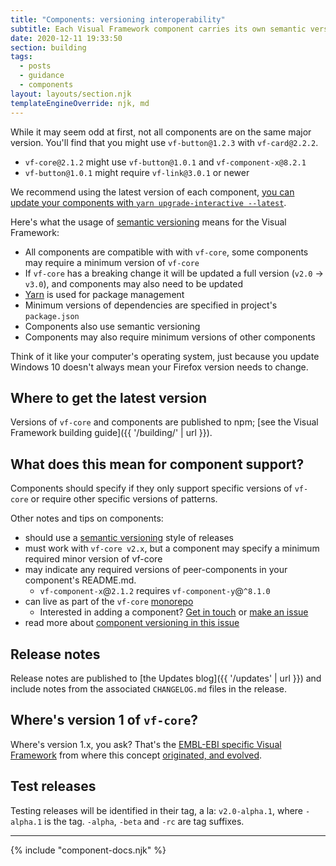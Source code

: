 ```yaml
---
title: "Components: versioning interoperability"
subtitle: Each Visual Framework component carries its own semantic versioning.
date: 2020-12-11 19:33:50
section: building
tags:
  - posts
  - guidance
  - components
layout: layouts/section.njk
templateEngineOverride: njk, md
---
```


While it may seem odd at first, not all components are on the same major version. You'll find that you might use `vf-button@1.2.3` with `vf-card@2.2.2`.

- `vf-core​@2.1.2` might use `vf-button​@1.0.1` and `vf-component-x​@8.2.1`
- `vf-button@1.0.1` might require `vf-link@3.0.1` or newer

We recommend using the latest version of each component, [you can update your components with `yarn upgrade-interactive --latest`](https://stable.visual-framework.dev/troubleshooting/).

Here's what the usage of [semantic versioning](https://docs.npmjs.com/about-semantic-versioning) means for the Visual Framework:

- All components are compatible with with `vf-core`, some components may require a minimum version of `vf-core`
- If `vf-core` has a breaking change it will be updated a full version (`v2.0` → `v3.0`), and components may also need to be updated
- [Yarn](https://yarnpkg.com/lang/en/) is used for package management
- Minimum versions of dependencies are specified in project's `package.json`
- Components also use semantic versioning
- Components may also require minimum versions of other components

Think of it like your computer's operating system, just because you update Windows 10 doesn't always mean your Firefox version needs to change.

## Where to get the latest version

Versions of `vf-core` and components are published to npm; [see the Visual Framework building guide]({{ '/building/' | url }}).

## What does this mean for component support?

Components should specify if they only support specific versions of `vf-core` or require other specific versions of patterns.

Other notes and tips on components:

- should use a [semantic versioning](https://semver.org/) style of releases
- must work with `vf-core v2.x`, but a component may specify a minimum required minor version of vf-core
- may indicate any required versions of peer-components in your component's README.md.
    - `vf-component-x`@`2.1.2` requires `vf-component-y`@`^8.1.0`
- can live as part of the `vf-core` [monorepo](https://www.toptal.com/front-end/guide-to-monorepos/)
    - Interested in adding a component? [Get in touch](https://join.slack.com/t/visual-framework/shared_invite/enQtNDAxNzY0NDg4NTY0LWFhMjEwNGY3ZTk3NWYxNWVjOWQ1ZWE4YjViZmY1YjBkMDQxMTNlNjQ0N2ZiMTQ1ZTZiMGM4NjU5Y2E0MjM3ZGQ) or [make an issue](https://github.com/visual-framework/vf-core/issues/new/choose)
- read more about [component versioning in this issue](https://github.com/visual-framework/vf-core/issues/119)

## Release notes

Release notes are published to [the Updates blog]({{ '/updates' | url }}) and include notes from the associated `CHANGELOG.md` files in the release.

## Where's version 1 of `vf-core`?

Where's version 1.x, you ask? That's the [EMBL-EBI specific Visual Framework](https://github.com/ebiwd/EBI-Framework) from where this concept [originated, and evolved](https://blogs.embl.org/communications/2018/09/12/faster-scientific-websites-through-reusability/).

## Test releases

Testing releases will be identified in their tag, a la: `v2.0-alpha.1`, where `-alpha.1` is the tag. `-alpha`, `-beta` and `-rc` are tag suffixes.

<hr/>

{% include "component-docs.njk" %}
